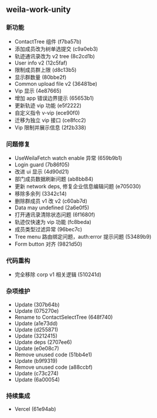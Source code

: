 ## weila-work-unity

### 新功能

- ContactTree 组件 (f7ba57b)
- 添加成员改为树单选提交 (c9a0eb3)
- 轨迹通讯录改为 v2 tree (8c2cd1b)
- User info v2 (12c5faf)
- 限制成员群上限 (d8c13b5)
- 显示群数量 (80bbe2f)
- Common upload file v2 (36481be)
- Vip 显示 (4e87665)
- 增加 app 错误边界提示 (65653b1)
- 更新轨迹 vip 功能 (e5f2222)
- 自定义指令 v-vip (ece90f0)
- 迁移为独立 vip 接口 (ce8fcc2)
- Vip 限制并展示信息 (2f2b338)

### 问题修复

- UseWeilaFetch watch enable 异常 (659b9b1)
- Login guard (7b86f05)
- 改进 ui 显示 (4d90d21)
- 部门成员数据刷新问题 (ab8bb84)
- 更新 network deps, 修复企业信息编辑问题 (e705030)
- 移除多余列 (3342c14)
- 删除群成员 v1 改 v2 (c60ab7d)
- Data may undefined (2a6e0f5)
- 打开通讯录清除状态问题 (6f1680f)
- 轨迹仅快速为 vip 功能 (fc8beda)
- 成员类型过滤异常 (96bec7c)
- Tree menu 路由绑定问题，auth:error 提示问题 (53489b9)
- Form button 对齐 (9821d50)

### 代码重构

- 完全移除 corp v1 相关逻辑 (510241d)

### 杂项维护

- Update (307b64b)
- Update (075270e)
- Rename to ContactSelectTree (648f740)
- Update (a1e73dd)
- Update (d255871)
- Update (3212415)
- Update deps (2707ee6)
- Update (e0e08c7)
- Remove unused code (51bb4e1)
- Update (b9f9319)
- Remove unused code (a88ccbf)
- Update (c73c274)
- Update (6a00054)

### 持续集成

- Vercel (61e94ab)